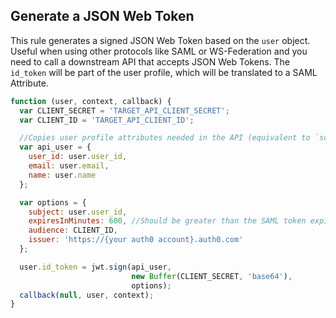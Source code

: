 ## Generate a JSON Web Token

This rule generates a signed JSON Web Token based on the `user` object. Useful when using other protocols like SAML or WS-Federation and you need to call a downstream API that accepts JSON Web Tokens. The `id_token` will be part of the user profile, which will be translated to a SAML Attribute.


```js
function (user, context, callback) {
  var CLIENT_SECRET = 'TARGET_API_CLIENT_SECRET';
  var CLIENT_ID = 'TARGET_API_CLIENT_ID';

  //Copies user profile attributes needed in the API (equivalent to `scope`)
  var api_user = {
  	user_id: user.user_id,
  	email: user.email,
  	name: user.name
  };

  var options = {
  	subject: user.user_id,
  	expiresInMinutes: 600, //Should be greater than the SAML token expiration
  	audience: CLIENT_ID,
  	issuer: 'https://{your auth0 account}.auth0.com'
  };

  user.id_token = jwt.sign(api_user, 
  						   new Buffer(CLIENT_SECRET, 'base64'),
  						   options);
  callback(null, user, context);
}
```
